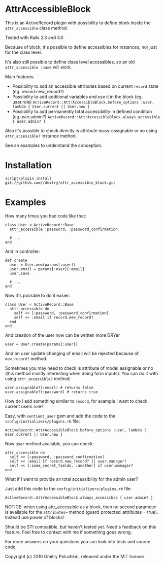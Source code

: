AttrAccessibleBlock
===================

This is an ActiveRecord plugin with possibility to define block inside the `attr_accessible` class method.

Tested with Rails 2.3 and 3.0

Because of block, it's possible to define accessibles for instances, nor just for the class level.

It's also still possible to define class level accessibles, so an old `attr_accessible :name` will work.

Main features:

* Possibility to add an accessible attributes based on current `record` state (eg. record.new_record?)
* Possibility to add additional variables and use it in the block (eg. user.role) `ActiveRecord::AttrAccessibleBlock.before_options :user, lambda { User.current || User.new }`
* Possibility to add permanently total accessibility in defined condition (eg.user.admin?) `ActiveRecord::AttrAccessibleBlock.always_accessible { user.admin? }`

Also it's possible to check directly is attribute mass-assignable or no using `attr_accessible?` instance method.

See an examples to understand the conception.

Installation
============

    script/plugin install git://github.com//dmitry/attr_accessible_block.git

Examples
========

How many times you had code like that:

    class User < ActiveRecord::Base
      attr_accessible :password, :password_confirmation

      # ...
    end

And in controller:

    def create
      user = User.new(params[:user])
      user.email = params[:user][:email]
      user.save

      # ...
    end

Now it's possible to do it easier:

    class User < ActiveRecord::Base
      attr_accessible do
        self << [:password, :password_confirmation]
        self << :email if record.new_record?
      end
    end

And creation of the user now can be written more DRYer

    user = User.create(params[:user])

And on user update changing of email will be rejected because of `new_record?` method.

Sometimes you may need to check is attribute of model assignable or no (this method mostly interesting when doing form inputs). You can do it with using `attr_accessible?` method:

    user.assignable?(:email) # returns false
    user.assignable?(:password) # returns true

How do I add something similar to `record`, for example I want to check current users role?

Easy, with `sentient_user` gem and add the code to the `config/initializers/plugins.rb` file:

    ActiveRecord::AttrAccessibleBlock.before_options :user, lambda { User.current || User.new }

Now `user` method available, you can check:

    attr_accessible do
      self << [:password, :password_confirmation]
      self << :email if record.new_record? || user.manager?
      self << [:some_secret_fields, :another] if user.manager?
    end

What if I want to provide an total accessibility for the admin user?

Just add this code to the `config/initializers/plugins.rb` file:

    ActiveRecord::AttrAccessibleBlock.always_accessible { user.admin? }

NOTICE: when using attr_accessible as a block, then no second parameter is available for the `attributes=` method (guard_protected_attributes = true). Instead use power of blocks!

Should be STI compatible, but haven't tested yet. Need's feedback on this feature. Feel free to contact with me if something goes wrong.

For more answers on your questions you can look into tests and source code.

Copyright (c) 2010 Dmitry Polushkin, released under the MIT license
